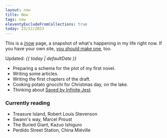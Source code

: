 ```yaml
---
layout: now
title: Now
tags: now
eleventyExcludeFromCollections: true
today: 23/12/2023
---
```


This is a [/now](https://nownownow.com) page, a snapshot of what's happening in my life right now. 
If you have your own site, [you should make one](https://nownownow.com/about), too.

Updated: *{{ today | defaultDate }}*

- Preparing a schema for the plot of my first novel.
- Writing some articles.
- Writing the first chapters of the draft.
- Cooking potato gnocchi for Christmas day, on the lake.
- Thinking about [Saved by Infinite Jest](https://aeon.co/essays/how-infinite-jest-tethered-me-to-life-when-i-almost-let-it-go).

### Currently reading

- Treasure Island, Robert Louis Stevenson
- Swann's way, Marcel Proust
- The Buried Giant, Kazuo Ishiguro
- Perdido Street Station, China Miéville